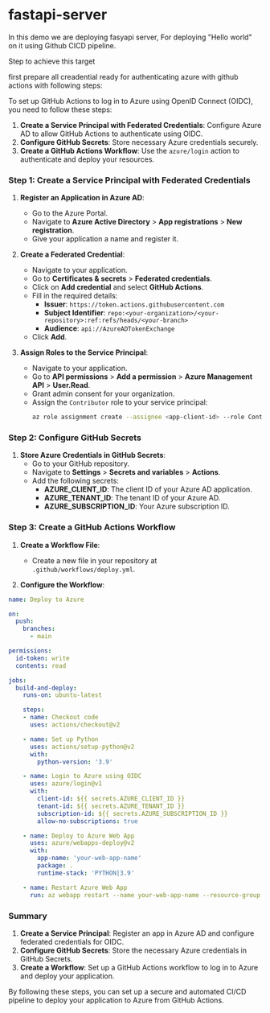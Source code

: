# fastapi-server
In this demo we are deploying fasyapi server, For deploying "Hello world" on it using Github CICD pipeline.

Step to achieve this target

first prepare all creadential ready for authenticating azure with github actions with following steps:

To set up GitHub Actions to log in to Azure using OpenID Connect (OIDC), you need to follow these steps:

1. **Create a Service Principal with Federated Credentials**: Configure Azure AD to allow GitHub Actions to authenticate using OIDC.
2. **Configure GitHub Secrets**: Store necessary Azure credentials securely.
3. **Create a GitHub Actions Workflow**: Use the `azure/login` action to authenticate and deploy your resources.

### Step 1: Create a Service Principal with Federated Credentials

1. **Register an Application in Azure AD**:
   - Go to the Azure Portal.
   - Navigate to **Azure Active Directory** > **App registrations** > **New registration**.
   - Give your application a name and register it.

2. **Create a Federated Credential**:
   - Navigate to your application.
   - Go to **Certificates & secrets** > **Federated credentials**.
   - Click on **Add credential** and select **GitHub Actions**.
   - Fill in the required details:
     - **Issuer**: `https://token.actions.githubusercontent.com`
     - **Subject Identifier**: `repo:<your-organization>/<your-repository>:ref:refs/heads/<your-branch>`
     - **Audience**: `api://AzureADTokenExchange`
   - Click **Add**.

3. **Assign Roles to the Service Principal**:
   - Navigate to your application.
   - Go to **API permissions** > **Add a permission** > **Azure Management API** > **User.Read**.
   - Grant admin consent for your organization.
   - Assign the `Contributor` role to your service principal:
     ```bash
     az role assignment create --assignee <app-client-id> --role Contributor --scope /subscriptions/<your-subscription-id>
     ```

### Step 2: Configure GitHub Secrets

1. **Store Azure Credentials in GitHub Secrets**:
   - Go to your GitHub repository.
   - Navigate to **Settings** > **Secrets and variables** > **Actions**.
   - Add the following secrets:
     - **AZURE_CLIENT_ID**: The client ID of your Azure AD application.
     - **AZURE_TENANT_ID**: The tenant ID of your Azure AD.
     - **AZURE_SUBSCRIPTION_ID**: Your Azure subscription ID.

### Step 3: Create a GitHub Actions Workflow

1. **Create a Workflow File**:
   - Create a new file in your repository at `.github/workflows/deploy.yml`.

2. **Configure the Workflow**:

```yaml
name: Deploy to Azure

on:
  push:
    branches:
      - main

permissions:
  id-token: write
  contents: read

jobs:
  build-and-deploy:
    runs-on: ubuntu-latest

    steps:
    - name: Checkout code
      uses: actions/checkout@v2

    - name: Set up Python
      uses: actions/setup-python@v2
      with:
        python-version: '3.9'

    - name: Login to Azure using OIDC
      uses: azure/login@v1
      with:
        client-id: ${{ secrets.AZURE_CLIENT_ID }}
        tenant-id: ${{ secrets.AZURE_TENANT_ID }}
        subscription-id: ${{ secrets.AZURE_SUBSCRIPTION_ID }}
        allow-no-subscriptions: true

    - name: Deploy to Azure Web App
      uses: azure/webapps-deploy@v2
      with:
        app-name: 'your-web-app-name'
        package: .
        runtime-stack: 'PYTHON|3.9'

    - name: Restart Azure Web App
      run: az webapp restart --name your-web-app-name --resource-group your-resource-group
```

### Summary

1. **Create a Service Principal**: Register an app in Azure AD and configure federated credentials for OIDC.
2. **Configure GitHub Secrets**: Store the necessary Azure credentials in GitHub Secrets.
3. **Create a Workflow**: Set up a GitHub Actions workflow to log in to Azure and deploy your application.

By following these steps, you can set up a secure and automated CI/CD pipeline to deploy your application to Azure from GitHub Actions.
